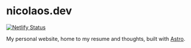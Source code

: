 # nicolaos.dev

[![Netlify Status](https://api.netlify.com/api/v1/badges/1c740dd0-2db1-475f-b7cd-af9ab81a7bf6/deploy-status)](https://app.netlify.com/sites/dev-nicolaos/deploys)

My personal website, home to my resume and thoughts, built with [Astro](https://astro.build).
